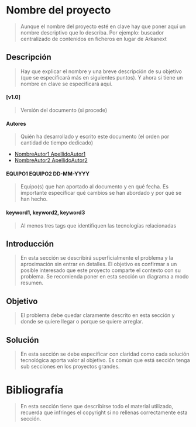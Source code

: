 # Nombre del proyecto
> Aunque el nombre del proyecto esté en clave hay que poner aquí un nombre descriptivo que lo describa. Por ejemplo: buscador centralizado de contenidos en ficheros en lugar de Arkanext

## Descripción
> Hay que explicar el nombre y una breve descripción de su objetivo (que se especificará más en siguientes puntos). Y ahora si tiene un nombre en clave se especificará aquí.

#### [v1.0]
> Versión del documento (si procede)

#### Autores
> Quién ha desarrollado y escrito este documento (el orden por cantidad de tiempo dedicado)
* [NombreAutor1 ApellidoAutor1](mailto:nombre1.apellido1.next@bbva.com)
* [NombreAutor2 ApellidoAutor2](mailto:nombre2.apellido2.next@bbva.com)

#### EQUIPO1 EQUIPO2  DD-MM-YYYY
> Equipo(s) que han aportado al documento y en qué fecha. Es importante especificar qué cambios se han abordado y por qué se han hecho.

#### keyword1, keyword2, keyword3
> Al menos tres tags que identifiquen las tecnologías relacionadas

## Introducción
> En esta sección se describirá superficialmente el problema y la aproximación sin entrar en detalles. El objetivo es confirmar a un posible interesado que este proyecto comparte el contexto con su problema. Se recomienda poner en esta sección un diagrama a modo resumen.

## Objetivo
> El problema debe quedar claramente descrito en esta sección y donde se quiere llegar o porque se quiere arreglar.

## Solución
> En esta sección se debe especificar con claridad como cada solución tecnológica aporta valor al objetivo. Es común que está sección tenga sub secciones en los proyectos grandes.

# Bibliografía
> En esta sección tiene que describirse todo el material utilizado, recuerda que infringes el copyright si no rellenas correctamente esta sección.



